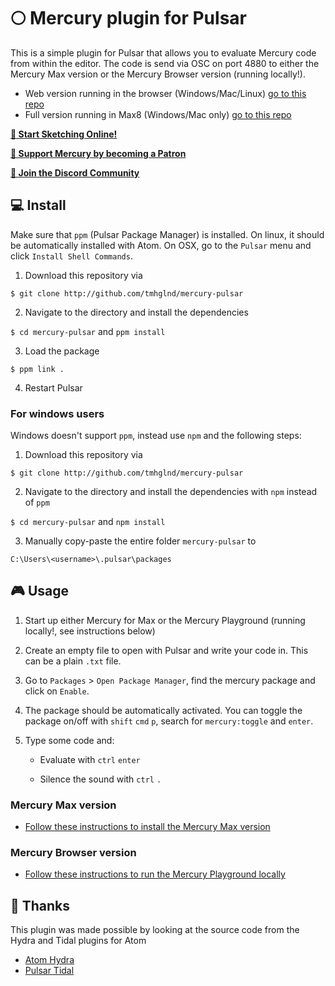 # 🌕 Mercury plugin for Pulsar

This is a simple plugin for Pulsar that allows you to evaluate Mercury code from within the editor. The code is send via OSC on port 4880 to either the Mercury Max version or the Mercury Browser version (running locally!).

* Web version running in the browser (Windows/Mac/Linux) [go to this repo](https://github.com/tmhglnd/mercury-playground)
* Full version running in Max8 (Windows/Mac only) [go to this repo](https://github.com/tmhglnd/mercury)

[**🚀 Start Sketching Online!**](https://mercury-sketch.glitch.me/)

[**🙏 Support Mercury by becoming a Patron**](https://www.patreon.com/bePatron?u=9649817) 

[**💬 Join the Discord Community**](https://discord.gg/vt59NYU)

## 💻 Install

Make sure that `ppm` (Pulsar Package Manager) is installed. On linux, it should be automatically installed with Atom. On OSX, go to the `Pulsar` menu and click `Install Shell Commands`.

1. Download this repository via 

`$ git clone http://github.com/tmhglnd/mercury-pulsar`

2. Navigate to the directory and install the dependencies

`$ cd mercury-pulsar` and `ppm install`

3. Load the package

`$ ppm link .`

4. Restart Pulsar

### For windows users

Windows doesn't support `ppm`, instead use `npm` and the following steps:

1. Download this repository via 

`$ git clone http://github.com/tmhglnd/mercury-pulsar`

2. Navigate to the directory and install the dependencies with `npm` instead of `ppm`

`$ cd mercury-pulsar` and `npm install`

3. Manually copy-paste the entire folder `mercury-pulsar` to

`C:\Users\<username>\.pulsar\packages`

## 🎮 Usage

1. Start up either Mercury for Max or the Mercury Playground (running locally!, see instructions below)

2. Create an empty file to open with Pulsar and write your code in. This can be a plain `.txt` file.

3. Go to `Packages` > `Open Package Manager`, find the mercury package and click on `Enable`.

4. The package should be automatically activated. You can toggle the package on/off with `shift` `cmd` `p`, search for `mercury:toggle` and `enter`.

5. Type some code and:

	- Evaluate with `ctrl` `enter` 

	- Silence the sound with `ctrl` `.`

### Mercury Max version

- [Follow these instructions to install the Mercury Max version](https://github.com/tmhglnd/mercury#-install)

### Mercury Browser version

- [Follow these instructions to run the Mercury Playground locally](https://github.com/tmhglnd/mercury-playground#-running-without-internet)

## 🙏 Thanks

This plugin was made possible by looking at the source code from the Hydra and Tidal plugins for Atom

- [Atom Hydra](https://github.com/hydra-synth/atom-hydra)
- [Pulsar Tidal](https://github.com/tidalcycles/pulsar-tidalcycles)